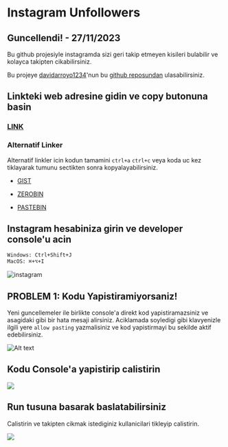 # Instagram Unfollowers

## Guncellendi! - 27/11/2023

Bu github projesiyle instagramda sizi geri takip etmeyen kisileri bulabilir ve kolayca takipten cikabilirsiniz.

Bu projeye [davidarroyo1234](https://github.com/davidarroyo1234)'nun bu [github reposundan](https://github.com/davidarroyo1234/InstagramUnfollowers) ulasabilirsiniz.

## Linkteki web adresine gidin ve copy butonuna basin

### [LINK ](https://davidarroyo1234.github.io/InstagramUnfollowers/)

### Alternatif Linker

Alternatif linkler icin kodun tamamini `ctrl+a` `ctrl+c` veya koda uc kez tiklayarak tumunu sectikten sonra kopyalayabilirsiniz.

- [GIST](https://gist.githubusercontent.com/cobanov/5804dc3e9deb6b07ede82207102b5562/raw/2156dacc8727559654183757e5ef39b8ebb4010d/unfollowers)

- [ZEROBIN](https://zerobin.net/?505411b9c44fe0a7#ueNIjXVBswk+LdE/6jxYy8P9EWin24SrWI9FmDBWdIo=)

- [PASTEBIN](https://pastebin.com/qGB93W4B)

## Instagram hesabiniza girin ve developer console'u acin

```bash
Windows: Ctrl+Shift+J
MacOS: ⌘+⌥+I
```

![instagram](https://cobanov.dev/old-cobanov.github.io/assets/instagram.png)

## PROBLEM 1: Kodu Yapistiramiyorsaniz!

Yeni guncellemeler ile birlikte console'a direkt kod yapistiramazsiniz ve asagidaki gibi bir hata mesaji alirsiniz. Aciklamada soyledigi gibi klavyenizle ilgili yere `allow pasting` yazmalisiniz ve kod yapistirmayi bu sekilde aktif edebilirsiniz.

![Alt text](https://cobanov.dev/old-cobanov.github.io/assets/self-xss-console-warn.png)

## Kodu Console'a yapistirip calistirin

![](https://cobanov.dev/old-cobanov.github.io/assets/insta3.png)

## Run tusuna basarak baslatabilirsiniz

Calistirin ve takipten cikmak istediginiz kullanicilari tikleyip calistirin.

![](https://cobanov.dev/old-cobanov.github.io/assets/insta2.png)

